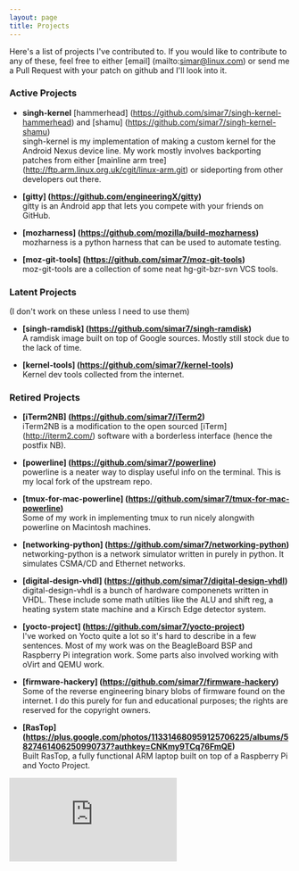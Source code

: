 ```yaml
---
layout: page
title: Projects 
---
```


Here's a list of projects I've contributed to. If you would like to contribute to any of these, feel free to either [email] (mailto:simar@linux.com) or send me a Pull Request with your patch on github and I'll look into it.

### Active Projects

* **singh-kernel** [hammerhead] (https://github.com/simar7/singh-kernel-hammerhead) and [shamu] (https://github.com/simar7/singh-kernel-shamu)   
singh-kernel is my implementation of making a custom kernel for the Android Nexus device line. My work mostly involves backporting patches from either [mainline arm tree] (http://ftp.arm.linux.org.uk/cgit/linux-arm.git) or sideporting from other developers out there.

* **[gitty] (https://github.com/engineeringX/gitty)**    
gitty is an Android app that lets you compete with your friends on GitHub.

* **[mozharness] (https://github.com/mozilla/build-mozharness)**    
mozharness is a python harness that can be used to automate testing.

* **[moz-git-tools] (https://github.com/simar7/moz-git-tools)**    
moz-git-tools are a collection of some neat hg-git-bzr-svn VCS tools.

### Latent Projects
(I don't work on these unless I need to use them)

* **[singh-ramdisk] (https://github.com/simar7/singh-ramdisk)**    
A ramdisk image built on top of Google sources. Mostly still stock due to the lack of time.

* **[kernel-tools] (https://github.com/simar7/kernel-tools)**    
Kernel dev tools collected from the internet.

### Retired Projects
* **[iTerm2NB] (https://github.com/simar7/iTerm2)**    
iTerm2NB is a modification to the open sourced [iTerm] (http://iterm2.com/) software with a borderless interface (hence the postfix NB).

* **[powerline] (https://github.com/simar7/powerline)**     
powerline is a neater way to display useful info on the terminal. This is my local fork of the upstream repo.

* **[tmux-for-mac-powerline] (https://github.com/simar7/tmux-for-mac-powerline)**     
Some of my work in implementing tmux to run nicely alongwith powerline on Macintosh machines.

* **[networking-python] (https://github.com/simar7/networking-python)**    
networking-python is a network simulator written in purely in python. It simulates CSMA/CD and Ethernet networks.

* **[digital-design-vhdl] (https://github.com/simar7/digital-design-vhdl)**     
digital-design-vhdl is a bunch of hardware componenets written in VHDL. These include some math utilties like the ALU and shift reg, a heating system state machine and a Kirsch Edge detector system.

* **[yocto-project] (https://github.com/simar7/yocto-project)**    
I've worked on Yocto quite a lot so it's hard to describe in a few sentences. Most of my work was on the BeagleBoard BSP and Raspberry Pi integration work. Some parts also involved working with oVirt and QEMU work.

* **[firmware-hackery] (https://github.com/simar7/firmware-hackery)**    
Some of the reverse engineering binary blobs of firmware found on the internet. I do this purely for fun and educational purposes; the rights are reserved for the copyright owners.

* **[RasTop] (https://plus.google.com/photos/113314680959125706225/albums/5827461406250990737?authkey=CNKmy9TCq76FmQE)**    
Built RasTop, a fully functional ARM laptop built on top of a Raspberry Pi and Yocto Project.


[![Analytics](https://ga-beacon.appspot.com/UA-58200910-1/simar7.github.io/projects.md?pixel)](https://github.com/igrigorik/ga-beacon)
